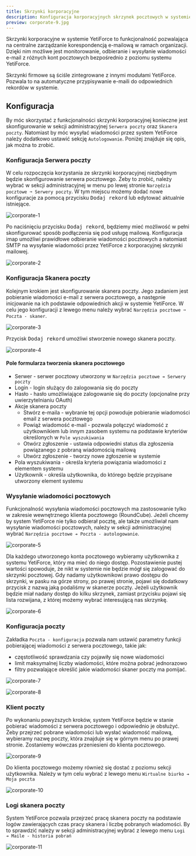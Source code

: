 ```yaml
---
title: Skrzynki korporacyjne
description: Konfiguracja korporacyjnych skrzynek pocztowych w systemie YetiForce
preview: corporate-9.jpg
---
```


Skrzynki korporacyjne w systemie YetiForce to funkcjonalność pozwalająca na centralne zarządzanie korespondencją e-mailową w ramach organizacji. Dzięki nim możliwe jest monitorowanie, odbieranie i wysyłanie wiadomości e-mail z różnych kont pocztowych bezpośrednio z poziomu systemu YetiForce.

Skrzynki firmowe są ściśle zintegrowane z innymi modułami YetiForce. Pozwala to na automatyczne przypisywanie e-maili do odpowiednich rekordów w systemie.

## Konfiguracja

By móc skorzystać z funkcjonalności skrzynki korporacyjnej konieczne jest skonfigurowanie w sekcji administracyjnej ```Serwera poczty``` oraz ```Skanera poczty```. Natomiast by móc wysyłać wiadomości przez system YetiForce należy dodatkowo ustawić sekcję ```Autologowanie```. Poniżej znajduje się opis, jak można to zrobić.

### Konfiguracja Serwera poczty

W celu rozpoczęcia korzystania ze skrzynki korporacyjnej niezbędnym będzie skonfigurowanie serwera pocztowego. Żeby to zrobić, należy wybrać w sekcji administracyjnej w menu po lewej stronie ```Narzędzia pocztowe ➞ Serwery poczty```. W tym miejscu możemy dodać nowe konfiguracje za pomocą przycisku <kbd>Dodaj rekord</kbd> lub edytować aktualnie istniejące.

![corporate-1](corporate-1.jpg)

Po naciśnięciu przycisku <kbd>Dodaj rekord</kbd>, będziemy mieć możliwość w pełni skonfigurować sposób podłączenia się pod usługę mailową. Konfiguracja imap umożliwi prawidłowe odbieranie wiadomości pocztowych a natomiast SMTP na wysyłanie wiadomości przez YetiForce z korporacyjnej skrzynki mailowej.

![corporate-2](corporate-2.jpg)

### Konfiguracja Skanera poczty

Kolejnym krokiem jest skonfigurowanie skanera poczty. Jego zadaniem jest pobieranie wiadomości e-mail z serwera pocztowego, a następnie inicjowanie na ich podstawie odpowiednich akcji w systemie YetiForce. W celu jego konfiguracji z lewego menu należy wybrać ```Narzędzia pocztowe ➞ Poczta - skaner```.

![corporate-3](corporate-3.jpg)

Przycisk <kbd>Dodaj rekord</kbd> umożliwi stworzenie nowego skanera poczty.

![corporate-4](corporate-4.jpg)

#### Pole formularza tworzenia skanera pocztowego
- Serwer - serwer pocztowy utworzony w ```Narzędzia pocztowe ➔ Serwery poczty```
- Login - login służący do zalogowania się do poczty
- Hasło - hasło umożliwiające zalogowanie się do poczty (opcjonalne przy uwierzytelnianiu OAuth)
- Akcje skanera poczty
	- Stwórz e-maila - wybranie tej opcji powoduje pobieranie wiadomości email z serwera pocztowego
	- Powiąż wiadomość e-mail - pozwala połączyć wiadomość z użytkownikiem lub innym zasobem systemu na podstawie kryteriów określonych w ```Pole wyszukiwania```
	- Otwórz zgłoszenie - ustawia odpowiedni status dla zgłoszenia powiązanego z pobraną wiadomością mailową
	- Utwórz zgłoszenie - tworzy nowe zgłoszenie w systemie
- Pola wyszukiwania - określa kryteria powiązania wiadomości z elementem systemu
- Użytkownik - określa użytkownika, do którego będzie przypisane utworzony element systemu

### Wysyłanie wiadomości pocztowych

Funkcjonalność wysyłania wiadomości pocztowych ma zastosowanie tylko w zakresie wewnętrznego klienta pocztowego (RoundCube). Jeżeli chcemy by system YetiForce nie tylko odbierał pocztę, ale także umożliwiał nam wysyłanie wiadomości pocztowych, należy w sekcji administracyjnej wybrać  ```Narzędzia pocztowe ➔ Poczta - autologowanie```.

![corporate-5](corporate-5.jpg)

Dla każdego utworzonego konta pocztowego wybieramy użytkownika z systemu YetiForce, który ma mieć do niego dostęp. Pozostawienie pustej wartości spowoduje, że nikt w systemie nie będzie mógł się zalogować do skrzynki pocztowej. Gdy nadamy użytkownikowi prawo dostępu do skrzynki, w pasku na górze strony, po prawej stronie, pojawi się dodatkowy przycisk z nazwą jaką podaliśmy w skanerze poczty. Jeżeli użytkownik będzie miał nadany dostęp do kilku skrzynek, zamiast przycisku pojawi się lista rozwijana, z której możemy wybrać interesującą nas skrzynkę.

![corporate-6](corporate-6.jpg)



### Konfiguracja poczty

Zakładka ```Poczta - konfiguracja``` pozwala nam ustawić parametry funkcji pobierającej wiadomości z serwera pocztowego, takie jak:
* częstotliwość sprawdzania czy pojawiły się nowe wiadomości
* limit maksymalnej liczby wiadomości, które można pobrać jednorazowo
* filtry pozwalające określić jakie wiadomości skaner poczty ma pomijać.

![corporate-7](corporate-7.jpg)

![corporate-8](corporate-8.jpg)

### Klient poczty

Po wykonaniu powyższych kroków, system YetiForce będzie w stanie pobierać wiadomości z serwera pocztowego i odpowiednio je obsłużyć. Żeby przejrzeć pobrane wiadomości lub wysłać wiadomość mailową, wybieramy nazwę poczty, która znajduje się w górnym menu po prawej stronie. Zostaniemy wówczas przeniesieni do klienta pocztowego.

![corporate-9](corporate-9.jpg)

Do klienta pocztowego możemy również się dostać z poziomu sekcji użytkownika. Należy w tym celu wybrać z lewego menu ```Wirtualne biurko ➔ Moja poczta```

![corporate-10](corporate-10.jpg)

### Logi skanera poczty

System YetiForce pozwala przejrzeć pracę skanera poczty na podstawie logów zawierających czas pracy skanera i liczbę pobranych wiadomości.
By to sprawdzić należy w sekcji administracyjnej wybrać z lewego menu ```Logi ➔ Maile - historia pobrań```

![corporate-11](corporate-11.jpg)
